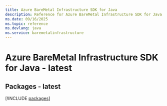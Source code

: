 ```yaml
---
title: Azure BareMetal Infrastructure SDK for Java
description: Reference for Azure BareMetal Infrastructure SDK for Java
ms.date: 09/16/2025
ms.topic: reference
ms.devlang: java
ms.service: baremetalinfrastructure
---
```

# Azure BareMetal Infrastructure SDK for Java - latest
## Packages - latest
[!INCLUDE [packages](baremetal-infrastructure-index.md)]